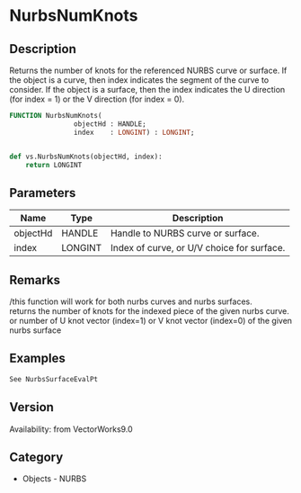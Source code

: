 # NurbsNumKnots

## Description
Returns the number of knots for the referenced NURBS curve or surface. If the object is a curve, then index indicates the segment of the curve to consider. If the object is a surface, then the index indicates the U direction (for index = 1) or the V direction (for index = 0).

```pascal
FUNCTION NurbsNumKnots(
				objectHd : HANDLE;
				index    : LONGINT) : LONGINT;
```

```python

def vs.NurbsNumKnots(objectHd, index):
    return LONGINT
```

## Parameters
|Name|Type|Description|
|---|---|---|
|objectHd|HANDLE|Handle to NURBS curve or surface.|
|index|LONGINT|Index of curve, or U/V choice for surface.|

## Remarks
/this function will work for both nurbs curves and nurbs surfaces.<BR>
returns the number of knots for the indexed piece of the given nurbs curve.  or number of U knot vector (index=1) or V knot vector (index=0) of the given nurbs surface

## Examples
```pascal
See NurbsSurfaceEvalPt
```

## Version
Availability: from VectorWorks9.0
## Category
* Objects - NURBS

